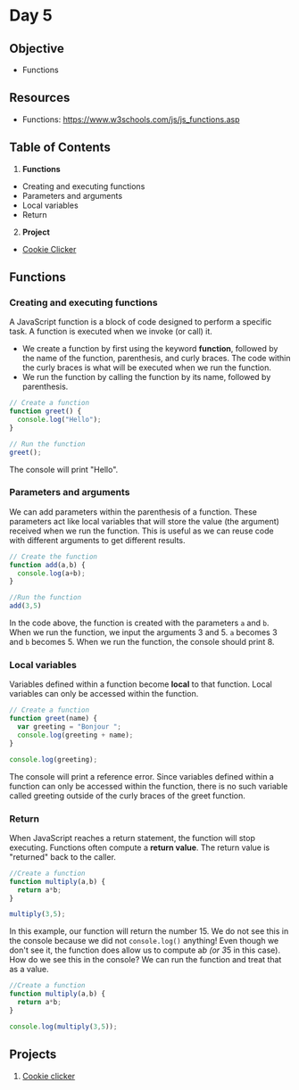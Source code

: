 # Day 5

## Objective
- Functions

## Resources
- Functions: https://www.w3schools.com/js/js_functions.asp

## Table of Contents
1. **Functions**
  * Creating and executing functions
  * Parameters and arguments  
  * Local variables
  * Return
2. **Project**
  * [Cookie Clicker](https://github.com/ICSpark/intro-to-web-dev/blob/master/05%20-%20Functions/cookie-clicker.md)

## Functions

### Creating and executing functions
A JavaScript function is a block of code designed to perform a specific task. A function is executed when we invoke (or call) it.
  * We create a function by first using the keyword **function**, followed by the name of the function, parenthesis, and curly braces. The code within the curly braces is what will be executed when we run the function.
  * We run the function by calling the function by its name, followed by parenthesis.

``` JavaScript
// Create a function
function greet() {
  console.log("Hello");
}

// Run the function
greet();
```

The console will print "Hello".

### Parameters and arguments  
We can add parameters within the parenthesis of a function. These parameters act like local variables that will store the value (the argument) received when we run the function. This is useful as we can reuse code with different arguments to get different results.

``` JavaScript
// Create the function
function add(a,b) {
  console.log(a+b);
}

//Run the function
add(3,5)
```

In the code above, the function is created with the parameters ```a``` and ```b```. When we run the function, we input the arguments 3 and 5. ```a``` becomes 3 and ```b``` becomes 5. When we run the function, the console should print 8.

### Local variables
Variables defined within a function become **local** to that function. Local variables can only be accessed within the function.

``` JavaScript
// Create a function
function greet(name) {
  var greeting = "Bonjour ";
  console.log(greeting + name);
}

console.log(greeting);
```

The console will print a reference error. Since variables defined within a function can only be accessed within the function, there is no such variable called greeting outside of the curly braces of the greet function.

### Return
When JavaScript reaches a return statement, the function will stop executing. Functions often compute a **return value**. The return value is "returned" back to the caller.

``` JavaScript
//Create a function
function multiply(a,b) {
  return a*b;
}

multiply(3,5);
```

In this example, our function will return the number 15. We do not see this in the console because we did not ```console.log()``` anything! Even though we don't see it, the function does allow us to compute a*b (or 3*5 in this case). How do we see this in the console? We can run the function and treat that as a value. 

``` JavaScript
//Create a function
function multiply(a,b) {
  return a*b;
}

console.log(multiply(3,5));
```

## Projects
1. [Cookie clicker](https://github.com/ICSpark/intro-to-web-dev/blob/master/05%20-%20Functions/cookie-clicker.md)
